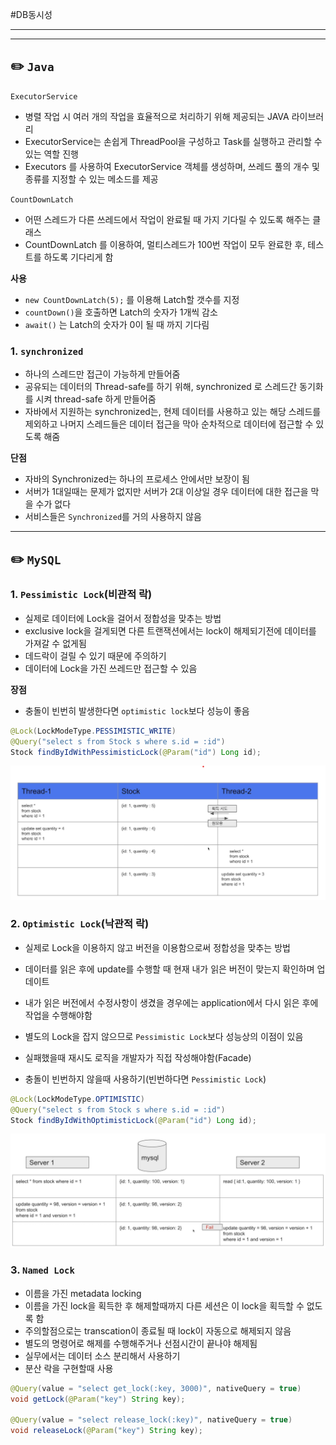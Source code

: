 #DB동시성

---
---
## ✏️ `Java`

`ExecutorService`
- 병렬 작업 시 여러 개의 작업을 효율적으로 처리하기 위해 제공되는 JAVA 라이브러리
- ExecutorService는 손쉽게 ThreadPool을 구성하고 Task를 실행하고 관리할 수 있는 역할 진행
- Executors 를 사용하여 ExecutorService 객체를 생성하며, 쓰레드 풀의 개수 및 종류를 지정할 수 있는 메소드를 제공

`CountDownLatch`
- 어떤 스레드가 다른 쓰레드에서 작업이 완료될 때 가지 기다릴 수 있도록 해주는 클래스
- CountDownLatch 를 이용하여, 멀티스레드가 100번 작업이 모두 완료한 후, 테스트를 하도록 기다리게 함

**사용**
- `new CountDownLatch(5);` 를 이용해 Latch할 갯수를 지정
- `countDown()`을 호출하면 Latch의 숫자가 1개씩 감소
- `await()` 는 Latch의 숫자가 0이 될 때 까지 기다림

### 1. `synchronized`
- 하나의 스레드만 접근이 가능하게 만들어줌
- 공유되는 데이터의 Thread-safe를 하기 위해, synchronized 로 스레드간 동기화를 시켜 thread-safe 하게 만들어줌
- 자바에서 지원하는 synchronized는, 현제 데이터를 사용하고 있는 해당 스레드를 제외하고 나머지 스레드들은 데이터 접근을 막아 순차적으로 데이터에 접근할 수 있도록 해줌

**단점**
- 자바의 Synchronized는 하나의 프로세스 안에서만 보장이 됨
- 서버가 1대일때는 문제가 없지만 서버가 2대 이상일 경우 데이터에 대한 접근을 막을 수가 없다
- 서비스들은 `Synchronized`를 거의 사용하지 않음


---
## ✏️ `MySQL`
### 1. `Pessimistic Lock`(비관적 락)
- 실제로 데이터에 Lock을 걸어서 정합성을 맞추는 방법
- exclusive lock을 걸게되면 다른 트랜잭션에서는 lock이 해제되기전에 데이터를 가져갈 수 없게됨
- 데드락이 걸릴 수 있기 때문에 주의하기
- 데이터에 Lock을 가진 쓰레드만 접근할 수 있음

**장점**
- 충돌이 빈번히 발생한다면 `optimistic lock`보다 성능이 좋음

```java
@Lock(LockModeType.PESSIMISTIC_WRITE)
@Query("select s from Stock s where s.id = :id")
Stock findByIdWithPessimisticLock(@Param("id") Long id);
```
![Alt text](image.png)


### 2. `Optimistic Lock`(낙관적 락)
- 실제로 Lock을 이용하지 않고 버전을 이용함으로써 정합성을 맞추는 방법
- 데이터를 읽은 후에 update를 수행할 때 현재 내가 읽은 버전이 맞는지 확인하며 업데이트
- 내가 읽은 버전에서 수정사항이 생겼을 경우에는 application에서 다시 읽은 후에 작업을 수행해야함

- 별도의 Lock을 잡지 않으므로 `Pessimistic Lock`보다 성능상의 이점이 있음
- 실패했을때 재시도 로직을 개발자가 직접 작성해야함(Facade)
- 충돌이 빈번하지 않을때 사용하기(빈번하다면 `Pessimistic Lock`)

```java
@Lock(LockModeType.OPTIMISTIC)
@Query("select s from Stock s where s.id = :id")
Stock findByIdWithOptimisticLock(@Param("id") Long id);
```

![Alt text](image-1.png)


### 3. `Named Lock`
- 이름을 가진 metadata locking 
- 이름을 가진 lock을 획득한 후 해제할때까지 다른 세션은 이 lock을 획득할 수 없도록 함
- 주의할점으로는 transcation이 종료될 때 lock이 자동으로 해제되지 않음
- 별도의 명령어로 해제를 수행해주거나 선점시간이 끝나야 해제됨
- 실무에서는 데이터 소스 분리해서 사용하기
- 분산 락을 구현할때 사용
```java
@Query(value = "select get_lock(:key, 3000)", nativeQuery = true)
void getLock(@Param("key") String key);

@Query(value = "select release_lock(:key)", nativeQuery = true)
void releaseLock(@Param("key") String key);
```
